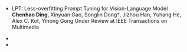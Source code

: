 - LPT: Less-overfitting Prompt Tuning for Vision-Language Model  **Chenhao Ding**, Xinyuan Gao, Songlin Dong†, Jizhou Han, Yuhang He, Alex C. Kot, Yihong Gong  Under Review at IEEE Transactions on Multimedia
  
- 

- 

